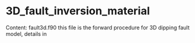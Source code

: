 # 3D_fault_inversion_material

Content:
fault3d.f90 this file is the forward procedure for 3D dipping fault model, details in []("https://github.com/igp-gravity/fault3D")
